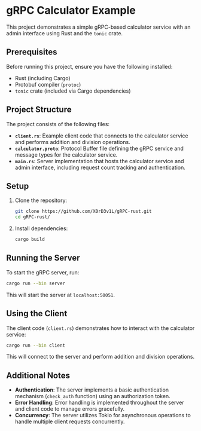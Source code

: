# gRPC Calculator Example

This project demonstrates a simple gRPC-based calculator service with an admin interface using Rust and the `tonic` crate.

## Prerequisites

Before running this project, ensure you have the following installed:

- Rust (including Cargo)
- Protobuf compiler (`protoc`)
- `tonic` crate (included via Cargo dependencies)

## Project Structure

The project consists of the following files:

- **`client.rs`**: Example client code that connects to the calculator service and performs addition and division operations.
- **`calculator.proto`**: Protocol Buffer file defining the gRPC service and message types for the calculator service.
- **`main.rs`**: Server implementation that hosts the calculator service and admin interface, including request count tracking and authentication.

## Setup

1. Clone the repository:

   ```bash
   git clone https://github.com/X0rD3v1L/gRPC-rust.git
   cd gRPC-rust/
   ```

2. Install dependencies:

   ```bash
   cargo build
   ```

## Running the Server

To start the gRPC server, run:

```bash
cargo run --bin server
```

This will start the server at `localhost:50051`.

## Using the Client

The client code (`client.rs`) demonstrates how to interact with the calculator service:

```bash
cargo run --bin client
```

This will connect to the server and perform addition and division operations.

## Additional Notes

- **Authentication**: The server implements a basic authentication mechanism (`check_auth` function) using an authorization token.
- **Error Handling**: Error handling is implemented throughout the server and client code to manage errors gracefully.
- **Concurrency**: The server utilizes Tokio for asynchronous operations to handle multiple client requests concurrently.